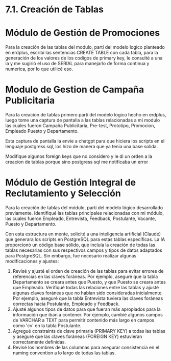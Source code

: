 # 7.1. Creación de Tablas
# Módulo de Gestión de Promociones
Para la creación de las tablas del modulo, partí del modelo logico planteado en erdplus, escribí las sentencias CREATE TABLE con cada tabla, para la generación de los valores de los codigos de primary key, le consulté a una ia y me sugirió el uso de SERIAL para manejarlo de forma continua y numerica, por lo que utilicé eso. 

# Modulo de Gestion de Campaña Publicitaria
Para la creacion de tablas primero parti del modelo logico hecho en erdplus, luego tome una captura de pantalla a las tablas relacionadas a mi modulo las cuales fueron Campaña Publicitaria, Pre-test, Prototipo, Promocion, Empleado Puesto y Departamento.

Esta captura de pantalla la envie a chatgpt para que hiciera los scripts en el lenguaje postgress sql, los hizo de manera que ya tenia una base solida.

Modifique algunos foreign keys que no considero y le di un orden a la creacion de tablas porque sino postgress sql me notificaba un error

# Módulo de Gestión Integral de Reclutamiento y Selección
Para la creación de tablas del módulo, partí del modelo lógico desarrollado previamente. Identifiqué las tablas principales relacionadas con mi módulo, las cuales fueron Empleado, Entrevista, Feedback, Postulante, Vacante, Puesto y Departamento.

Con esta estructura en mente, solicité a una inteligencia artificial (Claude) que generara los scripts en PostgreSQL para estas tablas específicas. La IA proporcionó un código base sólido, que incluía la creación de todas las tablas necesarias con sus respectivos campos y tipos de datos adaptados para PostgreSQL.
Sin embargo, fue necesario realizar algunas modificaciones y ajustes:

1. Revisé y ajusté el orden de creación de las tablas para evitar errores de referencias en las claves foráneas. Por ejemplo, aseguré que la tabla Departamento se creara antes que Puesto, y que Puesto se creara antes que Empleado.
Verifiqué todas las relaciones entre las tablas y ajusté algunas claves foráneas que no habían sido consideradas inicialmente. Por ejemplo, aseguré que la tabla Entrevista tuviera las claves foráneas correctas hacia Postulante, Empleado y Feedback.
2. Ajusté algunos tipos de datos para que fueran más apropiados para la información que iban a contener. Por ejemplo, cambié algunos campos de VARCHAR a TEXT para permitir contenido más largo en campos como 'cv' en la tabla Postulante.
3. Agregué constraints de clave primaria (PRIMARY KEY) a todas las tablas y aseguré que las claves foráneas (FOREIGN KEY) estuvieran correctamente definidas.
4. Revisé los nombres de las columnas para asegurar consistencia en el naming convention a lo largo de todas las tablas.
